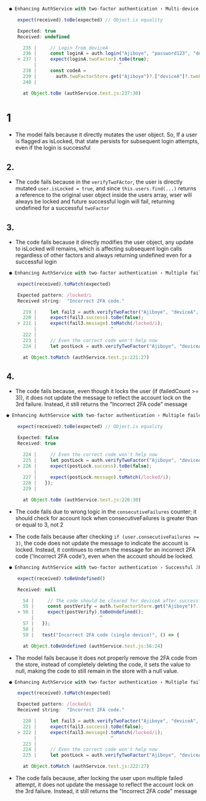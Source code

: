 ```javascript
 ● Enhancing AuthService with two-factor authentication › Multi-device 2FA: separate codes for each device                       

    expect(received).toBe(expected) // Object.is equality        

    Expected: true
    Received: undefined

      235 |     // Login from deviceA
      236 |     const loginA = auth.login("Ajiboye", "password123", "deviceA");
    > 237 |     expect(loginA.twoFactor).toBe(true);
          |                              ^
      238 |     const codeA =
      239 |       auth.twoFactorStore.get("Ajiboye")?.["deviceA"]?.twoFactorCode;
      240 |

      at Object.toBe (authService.test.js:237:30)
```

# 1
- The model fails because it directly mutates the user object. So, If a user is flagged as isLocked, that state persists for subsequent login attempts, even if the login is successful

## 2.
- The code fails because in the `verifyTwoFActor`, the user is directly mutated `user.isLocked = true`, and since `this.users.find(...)` returns a reference to the original user object inside the users array, wser will always be locked and future successful login will fail, returning undefined for a successful `twoFactor`

## 3.
- The code fails because it directly modifies the user object, any update to isLocked will remains, which is affecting subsequent login calls regardless of other factors and always returning undefined even for a successful login


```javascript
 ● Enhancing AuthService with two-factor authentication › Multiple failed 2FA attempts do not lock until 3rd consecutive fail (single device)

    expect(received).toMatch(expected)

    Expected pattern: /locked/i
    Received string:  "Incorrect 2FA code."

      219 |     let fail3 = auth.verifyTwoFactor("Ajiboye", "deviceA", "222222");
      220 |     expect(fail3.success).toBe(false);
    > 221 |     expect(fail3.message).toMatch(/locked/i);        
          |                           ^
      222 |
      223 |     // Even the correct code won't help now
      224 |     let postLock = auth.verifyTwoFactor("Ajiboye", "deviceA", code);

      at Object.toMatch (authService.test.js:221:27)
```
## 4.
- The code fails because, even though it locks the user (if (failedCount >= 3)), it does not update the message to reflect the account lock on the 3rd failure. Instead, it still returns the "Incorrect 2FA code" message


```javascript
● Enhancing AuthService with two-factor authentication › Multiple failed 2FA attempts do not lock until 3rd consecutive fail (single device)

    expect(received).toBe(expected) // Object.is equality        

    Expected: false
    Received: true

      224 |     // Even the correct code won't help now
      225 |     let postLock = auth.verifyTwoFactor("Ajiboye", "deviceA", code);
    > 226 |     expect(postLock.success).toBe(false);
          |                              ^
      227 |     expect(postLock.message).toMatch(/locked/i);     
      228 |   });
      229 |

      at Object.toBe (authService.test.js:226:30)
```

- The code fails due to wrong logic in the `consecutiveFailures` counter; it should check for account lock when consecutiveFailures is greater than or equal to 3, not 2

- The code fails because after checking `if (user.consecutiveFailures >= 3)`, the code does not update the message to indicate the account is locked. Instead, it continues to return the message for an incorrect 2FA code ('Incorrect 2FA code'), even when the account should be locked.


```javascript
 ● Enhancing AuthService with two-factor authentication › Successful 2FA flow (single device)                                    

    expect(received).toBeUndefined()

    Received: null

      54 |     // The code should be cleared for deviceA after successful verification
      55 |     const postVerify = auth.twoFactorStore.get("Ajiboye")?.["deviceA"];
    > 56 |     expect(postVerify).toBeUndefined();
         |                        ^
      57 |   });
      58 |
      59 |   test("Incorrect 2FA code (single device)", () => {  

      at Object.toBeUndefined (authService.test.js:56:24)
```
- The model fails because it does not properly remove the 2FA code from the store, instead of completely deleting the code, it sets the value to null, making the code to still remain in the store with a null value.



```javascript
 ● Enhancing AuthService with two-factor authentication › Multiple failed 2FA attempts do not lock until 3rd consecutive fail (single device)

    expect(received).toMatch(expected)

    Expected pattern: /locked/i
    Received string:  "Incorrect 2FA code."

      220 |     let fail3 = auth.verifyTwoFactor("Ajiboye", "deviceA", "222222");
      221 |     expect(fail3.success).toBe(false);
    > 222 |     expect(fail3.message).toMatch(/locked/i);        
          |                           ^
      223 |
      224 |     // Even the correct code won't help now
      225 |     let postLock = auth.verifyTwoFactor("Ajiboye", "deviceA", code);

      at Object.toMatch (authService.test.js:222:27)
```

- The code fails because, after locking the user upon multiple failed attempt, it does not update the message to reflect the account lock on the 3rd failure. Instead, it still returns the "Incorrect 2FA code" message